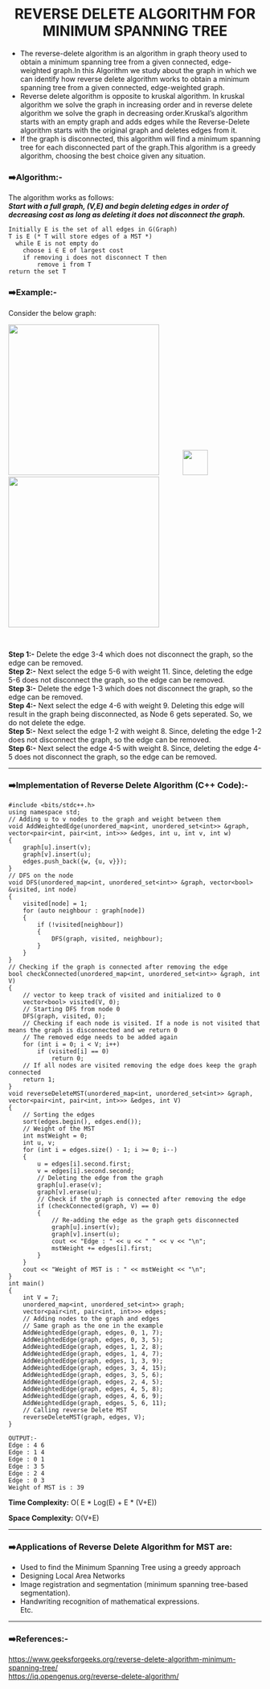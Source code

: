 <h1 align="center">  REVERSE DELETE ALGORITHM FOR MINIMUM SPANNING TREE</h1>

* The reverse-delete algorithm is an algorithm in graph theory used to obtain a minimum spanning tree from a given connected, edge-weighted graph.In this Algorithm we study   about the graph in which we can identify how reverse delete algorithm works to obtain a minimum spanning tree from a given connected, edge-weighted graph.
* Reverse delete algorithm is opposite to kruskal algorithm. In kruskal algorithm we solve the graph in increasing order and in reverse delete algorithm we solve the graph in decreasing order.Kruskal’s algorithm starts with an empty graph and adds edges while the Reverse-Delete algorithm starts with the original graph and deletes edges from it.
* If the graph is disconnected, this algorithm will find a minimum spanning tree for each disconnected part of the graph.This algorithm is a greedy algorithm, choosing the best choice given any situation.

### :arrow_right:Algorithm:-
The algorithm works as follows:<br>
 ***Start with a full graph, (V,E) and begin deleting edges in order of decreasing cost as long as deleting it does not disconnect the graph.***
```
Initially E is the set of all edges in G(Graph)
T is E (* T will store edges of a MST *)
  while E is not empty do
    choose i ∈ E of largest cost
    if removing i does not disconnect T then
        remove i from T
return the set T
```

### :arrow_right:Example:-<br>
Consider the below graph:
<br>
<p><img src="https://user-images.githubusercontent.com/72224843/141634707-d4fc0d62-c91b-4573-bf58-33cfd8a38c24.png" width="300" height="300">
&nbsp;&nbsp; &nbsp;&nbsp;&nbsp; &nbsp;&nbsp;&nbsp; 
<img src="https://user-images.githubusercontent.com/72224843/141615338-5cf5d86e-403d-483b-b8cc-6de93df6b9f6.png" width="50" height="50">&nbsp;&nbsp;&nbsp;&nbsp; &nbsp;&nbsp;&nbsp; &nbsp;&nbsp;&nbsp; 
<img src="https://user-images.githubusercontent.com/72224843/141635036-8d3868a7-da41-4844-bf33-5fa9cf566fca.png" width="300" height="300"></p>
<br>

**Step 1:-** Delete the edge 3-4 which does not disconnect the graph, so the edge can be removed.<br>
**Step 2:-** Next select the edge 5-6 with weight 11. Since, deleting the edge 5-6 does not disconnect the graph, so the edge can be removed.</br>
**Step 3:-** Delete the edge 1-3 which does not disconnect the graph, so the edge can be removed.<br>
**Step 4:-** Next select the edge 4-6 with weight 9. Deleting this edge will result in the graph being disconnected, as Node 6 gets seperated. So, we do not delete the edge.<br>
**Step 5:-** Next select the edge 1-2 with weight 8. Since, deleting the edge 1-2 does not disconnect the graph, so the edge can be removed.</br>
**Step 6:-** Next select the edge 4-5 with weight 8. Since, deleting the edge 4-5 does not disconnect the graph, so the edge can be removed.</br>
<hr></hr>

### :arrow_right:Implementation of Reverse Delete Algorithm (C++ Code):-<br>
```
#include <bits/stdc++.h>
using namespace std;
// Adding u to v nodes to the graph and weight between them
void AddWeightedEdge(unordered_map<int, unordered_set<int>> &graph, vector<pair<int, pair<int, int>>> &edges, int u, int v, int w)
{
    graph[u].insert(v);
    graph[v].insert(u);
    edges.push_back({w, {u, v}});
}
// DFS on the node
void DFS(unordered_map<int, unordered_set<int>> &graph, vector<bool> &visited, int node)
{
    visited[node] = 1;
    for (auto neighbour : graph[node])
    {
        if (!visited[neighbour])
        {
            DFS(graph, visited, neighbour);
        }
    }
}
// Checking if the graph is connected after removing the edge
bool checkConnected(unordered_map<int, unordered_set<int>> &graph, int V)
{
    // vector to keep track of visited and initialized to 0
    vector<bool> visited(V, 0);
    // Starting DFS from node 0
    DFS(graph, visited, 0);
    // Checking if each node is visited. If a node is not visited that means the graph is disconnected and we return 0
    // The removed edge needs to be added again
    for (int i = 0; i < V; i++)
        if (visited[i] == 0)
            return 0;
    // If all nodes are visited removing the edge does keep the graph connected
    return 1;
}
void reverseDeleteMST(unordered_map<int, unordered_set<int>> &graph, vector<pair<int, pair<int, int>>> &edges, int V)
{
    // Sorting the edges
    sort(edges.begin(), edges.end());
    // Weight of the MST
    int mstWeight = 0;
    int u, v;
    for (int i = edges.size() - 1; i >= 0; i--)
    {
        u = edges[i].second.first;
        v = edges[i].second.second;
        // Deleting the edge from the graph
        graph[u].erase(v);
        graph[v].erase(u);
        // Check if the graph is connected after removing the edge
        if (checkConnected(graph, V) == 0)
        {
            // Re-adding the edge as the graph gets disconnected
            graph[u].insert(v);
            graph[v].insert(u);
            cout << "Edge : " << u << " " << v << "\n";
            mstWeight += edges[i].first;
        }
    }
    cout << "Weight of MST is : " << mstWeight << "\n";
}
int main()
{
    int V = 7;
    unordered_map<int, unordered_set<int>> graph;
    vector<pair<int, pair<int, int>>> edges;
    // Adding nodes to the graph and edges
    // Same graph as the one in the example
    AddWeightedEdge(graph, edges, 0, 1, 7);
    AddWeightedEdge(graph, edges, 0, 3, 5);
    AddWeightedEdge(graph, edges, 1, 2, 8);
    AddWeightedEdge(graph, edges, 1, 4, 7);
    AddWeightedEdge(graph, edges, 1, 3, 9);
    AddWeightedEdge(graph, edges, 3, 4, 15);
    AddWeightedEdge(graph, edges, 3, 5, 6);
    AddWeightedEdge(graph, edges, 2, 4, 5);
    AddWeightedEdge(graph, edges, 4, 5, 8);
    AddWeightedEdge(graph, edges, 4, 6, 9);
    AddWeightedEdge(graph, edges, 5, 6, 11);
    // Calling reverse Delete MST
    reverseDeleteMST(graph, edges, V);
}
```
```
OUTPUT:-
Edge : 4 6
Edge : 1 4
Edge : 0 1
Edge : 3 5
Edge : 2 4
Edge : 0 3
Weight of MST is : 39
```

**Time Complexity:** O( E * Log(E) + E * (V+E))

**Space Complexity:** O(V+E)
<hr></hr>

### :arrow_right:Applications of Reverse Delete Algorithm for MST are:

* Used to find the Minimum Spanning Tree using a greedy approach<br>
* Designing Local Area Networks<br>
* Image registration and segmentation (minimum spanning tree-based segmentation).<br>
* Handwriting recognition of mathematical expressions.<br>
Etc.<br>
<hr></hr>

### :arrow_right:References:-

https://www.geeksforgeeks.org/reverse-delete-algorithm-minimum-spanning-tree/<br>
https://iq.opengenus.org/reverse-delete-algorithm/<br>
